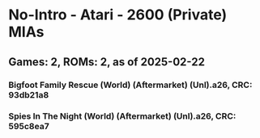 # No-Intro - Atari - 2600 (Private) MIAs
## Games: 2, ROMs: 2, as of 2025-02-22

### Bigfoot Family Rescue (World) (Aftermarket) (Unl).a26, CRC: 93db21a8
### Spies In The Night (World) (Aftermarket) (Unl).a26, CRC: 595c8ea7
